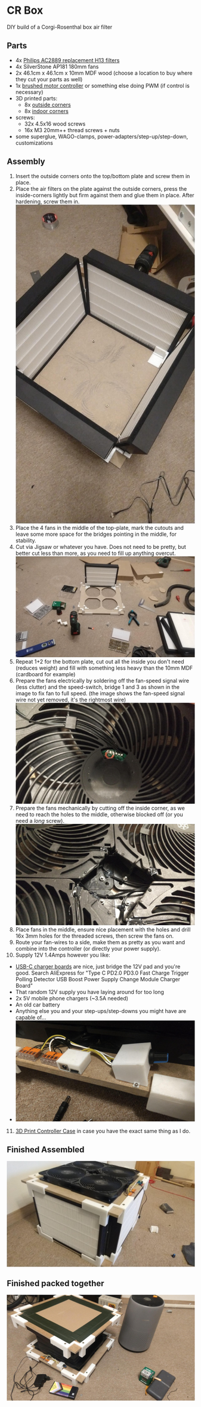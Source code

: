 # CR Box

DIY build of a Corgi-Rosenthal box air filter

## Parts

- 4x [Philips AC2889 replacement H13 filters](https://www.kaufland.de/product/469522892)
- 4x SilverStone AP181 180mm fans
- 2x 46.1cm x 46.1cm x 10mm MDF wood (choose a location to buy where they cut your parts as well)
- 1x [brushed motor controller](https://www.amazon.de/gp/product/B07X5JZX4M) or something else doing PWM (if control is necessary)
- 3D printed parts:
    - 8x [outside corners](3d_outside_corner.stl)
    - 8x [indoor corners](3d_inside_corner.stl)
- screws:
    - 32x 4.5x16 wood screws
    - 16x M3 20mm++ thread screws + nuts
- some superglue, WAGO-clamps, power-adapters/step-up/step-down, customizations

## Assembly

1. Insert the outside corners onto the top/bottom plate and screw them in place.
2. Place the air filters on the plate against the outside corners, press the inside-corners lightly but firm against them and glue them in place. After hardening, screw them in. ![4 filters standing on the wood plate with a inside corner shown](inside-corners.jpeg)
3. Place the 4 fans in the middle of the top-plate, mark the cutouts and leave some more space for the bridges pointing in the middle, for stability.
4. Cut via Jigsaw or whatever you have. Does not need to be pretty, but better cut less than more, as you need to fill up anything overcut. ![4 cutouts inside the top plate](build-process.jpeg)
5. Repeat 1+2 for the bottom plate, cut out all the inside you don't need (reduces weight) and fill with something less heavy than the 10mm MDF (cardboard for example)
6. Prepare the fans electrically by soldering off the fan-speed signal wire (less clutter) and the speed-switch, bridge 1 and 3 as shown in the image to fix fan to full speed. (the image shows the fan-speed signal wire not yet removed, it's the rightmost wire) ![fan-pins. bridge 1 and 3, solder off the right-most](fan-pins.jpeg)
7. Prepare the fans mechanically by cutting off the inside corner, as we need to reach the holes to the middle, otherwise blocked off (or you need a _long_ screw). ![see that the corners of the fans are cut off](fan-cutouts.jpeg)
8. Place fans in the middle, ensure nice placement with the holes and drill 16x 3mm holes for the threaded screws, then screw the fans on.
9. Route your fan-wires to a side, make them as pretty as you want and combine into the controller (or directly your power supply).
10. Supply 12V 1.4Amps however you like:
  - [USB-C charger boards](https://www.aliexpress.com/item/1005005324613468.html) are nice, just bridge the 12V pad and you're good. Search AliExpress for "Type C PD2.0 PD3.0 Fast Charge Trigger Polling Detector USB Boost Power Supply Change Module Charger Board"
  - That random 12V supply you have laying around for too long
  - 2x 5V mobile phone chargers (~3.5A needed)
  - An old car battery
  - Anything else you and your step-ups/step-downs you might have are capable of...
  - ![electronic parts](electronic-parts.jpeg)
11. [3D Print Controller Case](3d_controllercase.stl) in case you have the exact same thing as I do.

## Finished Assembled

![The assembled box](assembled.jpeg)

## Finished packed together

![The disassembled box](disassembled.jpeg)

